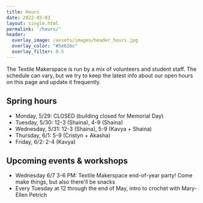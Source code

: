 ```yaml
---
title: Hours
date: 2022-05-03
layout: single.html
permalink: '/hours/'
header:
  overlay_image: /assets/images/header_hours.jpg
  overlay_color: "#5e616c"
  overlay_filter: 0.5
---
```


The Textile Makerspace is run by a mix of volunteers and student staff. The schedule can vary, but we try to keep the latest info about our open hours on this page and update it frequently.


## Spring hours

* Monday, 5/29: CLOSED (building closed for Memorial Day)
* Tuesday, 5/30: 12-3 (Shaina), 4-9 (Shaina)
* Wednesday, 5/31: 12-3 (Shaina), 5-9 (Kavya + Shaina)
* Thursday, 6/1: 5-9 (Cristyn + Akasha)
* Friday, 6/2: 2-4 (Kavya) 


## Upcoming events & workshops
* Wednesday 6/7 3-6 PM: Textile Makerspace end-of-year party! Come make things, but also there'll be snacks
* Every Tuesday at 12 through the end of May, intro to crochet with Mary-Ellen Petrich